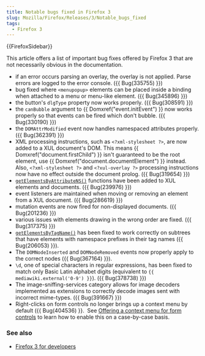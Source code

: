 ```yaml
---
title: Notable bugs fixed in Firefox 3
slug: Mozilla/Firefox/Releases/3/Notable_bugs_fixed
tags:
  - Firefox 3
---
```

{{FirefoxSidebar}}

This article offers a list of important bug fixes offered by Firefox 3 that are not necessarily obvious in the documentation.

- if an error occurs parsing an overlay, the overlay is not applied. Parse errors are logged to the error console. ({{ Bug(335755) }})
- bug fixed where `<menupopup>` elements can be placed inside a binding when attached to a menu or menu-like element. ({{ Bug(345896) }})
- the button's `dlgType` property now works properly. ({{ Bug(308591) }})
- the `canBubble` argument to {{ Domxref("event.initEvent") }} now works properly so that events can be fired which don't bubble. ({{ Bug(330190) }})
- the `DOMAttrModified` event now handles namespaced attributes properly. ({{ Bug(362391) }})
- XML processing instructions, such as `<?xml-stylesheet ?>`, are now added to a XUL document's DOM. This means {{ Domxref("document.firstChild") }} isn't guaranteed to be the root element, use {{ Domxref("document.documentElement") }} instead. Also, `<?xml-stylesheet ?>` and `<?xul-overlay ?>` processing instructions now have no effect outside the document prolog. ({{ Bug(319654) }})
- [`getElementsByAttributeNS()`](/en-US/docs/Mozilla/Tech/XUL/Method/getElementsByAttributeNS) functions have been added to XUL elements and documents. ({{ Bug(239976) }})
- event listeners are maintained when moving or removing an element from a XUL document. ({{ Bug(286619) }})
- mutation events are now fired for non-displayed documents. ({{ Bug(201236) }})
- various issues with elements drawing in the wrong order are fixed. ({{ Bug(317375) }})
- [`getElementsByTagName()`](/en-US/docs/DOM/element.getElementsByTagName) has been fixed to work correctly on subtrees that have elements with namespace prefixes in their tag names ({{ Bug(206053) }}).
- The `DOMNodeInserted` and `DOMNodeRemoved` events now properly apply to the correct nodes ({{ Bug(367164) }}).
- `\d`, one of special characters in regular expressions, has been fixed to match only Basic Latin alphabet digits (equivalent to `{{ mediawiki.external('0-9') }}`). ({{ Bug(378738) }})
- The image-sniffing-services category allows for image decoders implemented as extensions to correctly decode images sent with incorrect mime-types. ({{ Bug(391667) }})
- Right-clicks on form controls no longer brings up a context menu by default ({{ Bug(404536) }}.  See [Offering a context menu for form controls](/en-US/docs/Offering%20a%20context%20menu%20for%20form%20controls) to learn how to enable this on a case-by-case basis.

### See also

- [Firefox 3 for developers](/en-US/docs/Mozilla/Firefox/Releases/3)
